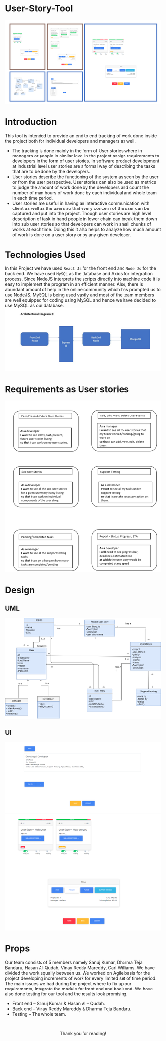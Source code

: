 # User-Story-Tool 

![ui](Documentation/UST.PNG)

# Introduction
This tool is intended to provide an end to end tracking of work done inside the project both for
individual developers and managers as well. 
<ul>
<li>The tracking is done mainly in the form of User stories
where in managers or people in similar level in the project assign requirements to developers in
the form of user stories. In software product development at industrial level user stories are a
formal way of describing the tasks that are to be done by the developers. 
</li><li>User stories describe the functioning of the system as seen by the user or from the user perspective. User stories can also be
used as metrics to judge the amount of work done by the developers and count the number of man
hours of work done by each individual and whole team in each time period. 
</li><li>User stories are useful in having an interactive communication with client as well as the users so that every concern of
the user can be captured and put into the project. Though user stories are high level description of
task in hand people in lower chain can break them down into sub user stories so that developers
can work in small chunks of works at each time. Doing this it also helps to analyze how much
amount of work is done on a user story or by any given developer. 
</li></ul>

# Technologies Used 
In this Project we have used ```React Js``` for the front end and ```Node Js``` for the back end. We have 
used ```MySQL``` as the database and Axios for integration process. Since NodeJS interprets the scripts 
directly into machine code it is easy to implement the program in an efficient manner. Also, there 
is abundant amount of help in the online community which has prompted us to use NodeJS. 
MySQL is being used vastly and most of the team members are well equipped for coding using 
MySQL and hence we have decided to use MySQL as our database.
![technology](Documentation/architecture2.JPG)


# Requirements as User stories 
![requirements](Documentation/requirements1.PNG)

# Design 
## UML
![uml](Documentation/UML.png)

## UI
![ui](Documentation/Capture.PNG)
![ui](Documentation/main.PNG)

# Props

Our team consists of 5 members namely Sanuj Kumar, Dharma Teja Bandaru, Hasan Al-Qudah, Vinay Reddy Mareddy, Carl Williams. We have divided the work equally between us. 
We worked on Agile basis for the project developing increments of work for every limited set 
of time period. The main issues we had during the project where to fix up our requirements, 
Integrate the module for front end and back end. We have also done testing for our tool and 
the results look promising. 
<ul>
<li>Front end – Sanuj Kumar & Hasan Al – Qudah.
<li>Back end – Vinay Reddy Mareddy & Dharma Teja Bandaru.
<li>Testing – The whole team.
</ul>
<br>
<p align="center">Thank you for reading!</span>
